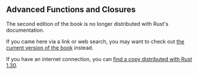 ## Advanced Functions and Closures

The second edition of the book is no longer distributed with Rust's documentation.

If you came here via a link or web search, you may want to check out [the current
version of the book](../ch19-04-advanced-functions-and-closures.html) instead.

If you have an internet connection, you can [find a copy distributed with
Rust
1.30](https://doc.rust-lang.org/1.30.0/book/second-edition/ch19-05-advanced-functions-and-closures.html).